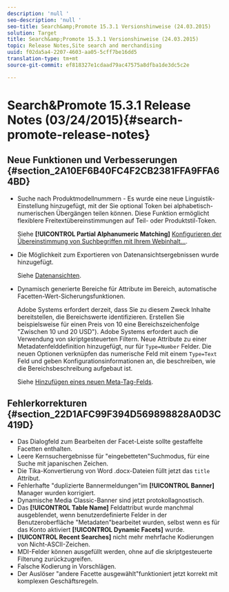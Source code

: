 ```yaml
---
description: 'null '
seo-description: 'null '
seo-title: Search&amp;Promote 15.3.1 Versionshinweise (24.03.2015)
solution: Target
title: Search&amp;Promote 15.3.1 Versionshinweise (24.03.2015)
topic: Release Notes,Site search and merchandising
uuid: f02da5a4-2207-4603-aa05-5cff7be16dd5
translation-type: tm+mt
source-git-commit: ef818327e1cdaad79ac47575a8dfba1de3dc5c2e

---
```



# Search&amp;Promote 15.3.1 Release Notes (03/24/2015){#search-promote-release-notes}

## Neue Funktionen und Verbesserungen {#section_2A10EF6B40FC4F2CB2381FFA9FFA64BD}

* Suche nach Produktmodellnummern - Es wurde eine neue Linguistik-Einstellung hinzugefügt, mit der Sie optional Token bei alphabetisch-numerischen Übergängen teilen können. Diese Funktion ermöglicht flexiblere Freitextübereinstimmungen auf Teil- oder Produktstil-Token.

   Siehe **[!UICONTROL Partial Alphanumeric Matching]** [Konfigurieren der Übereinstimmung von Suchbegriffen mit Ihrem Webinhalt...](../c-about-linguistics-menu/c-about-words-and-language.md#task_351A9144A51F4B41923BDBACDEF3B616).

* Die Möglichkeit zum Exportieren von Datenansichtsergebnissen wurde hinzugefügt.

   Siehe [Datenansichten](../c-about-reports-menu/c-about-data-views.md#concept_DCA897D074464BC1861AA47B40CC86C3).

* Dynamisch generierte Bereiche für Attribute im Bereich, automatische Facetten-Wert-Sicherungsfunktionen.

   Adobe Systems erfordert derzeit, dass Sie zu diesem Zweck Inhalte bereitstellen, die Bereichswerte identifizieren. Erstellen Sie beispielsweise für einen Preis von 10 eine Bereichszeichenfolge &quot;Zwischen 10 und 20 USD&quot;). Adobe Systems erfordert auch die Verwendung von skriptgesteuerten Filtern. Neue Attribute zu einer Metadatenfelddefinition hinzugefügt, nur für `Type=Number` Felder. Die neuen Optionen verknüpfen das numerische Feld mit einem `Type=Text` Feld und geben Konfigurationsinformationen an, die beschreiben, wie die Bereichsbeschreibung aufgebaut ist.

   Siehe [Hinzufügen eines neuen Meta-Tag-Felds](../c-about-settings-menu/c-about-metadata-menu.md#task_6DF188C0FC7F4831A4444CA9AFA615E5).

## Fehlerkorrekturen {#section_22D1AFC99F394D569898828A0D3C419D}

* Das Dialogfeld zum Bearbeiten der Facet-Leiste sollte gestaffelte Facetten enthalten.
* Leere Kernsuchergebnisse für &quot;eingebetteten&quot;Suchmodus, für eine Suche mit japanischen Zeichen.
* Die Tika-Konvertierung von Word .docx-Dateien füllt jetzt das `title` Attribut.
* Fehlerhafte &quot;duplizierte Bannermeldungen&quot;im **[!UICONTROL Banner]** Manager wurden korrigiert.
* Dynamische Media Classic-Banner sind jetzt protokollagnostisch.
* Das **[!UICONTROL Table Name]** Feldattribut wurde manchmal ausgeblendet, wenn benutzerdefinierte Felder in der Benutzeroberfläche &quot;Metadaten&quot;bearbeitet wurden, selbst wenn es für das Konto aktiviert **[!UICONTROL Dynamic Facets]** wurde.
* **[!UICONTROL Recent Searches]** nicht mehr mehrfache Kodierungen von Nicht-ASCII-Zeichen.
* MDI-Felder können ausgefüllt werden, ohne auf die skriptgesteuerte Filterung zurückzugreifen.
* Falsche Kodierung in Vorschlägen.
* Der Auslöser &quot;andere Facette ausgewählt&quot;funktioniert jetzt korrekt mit komplexen Geschäftsregeln.


